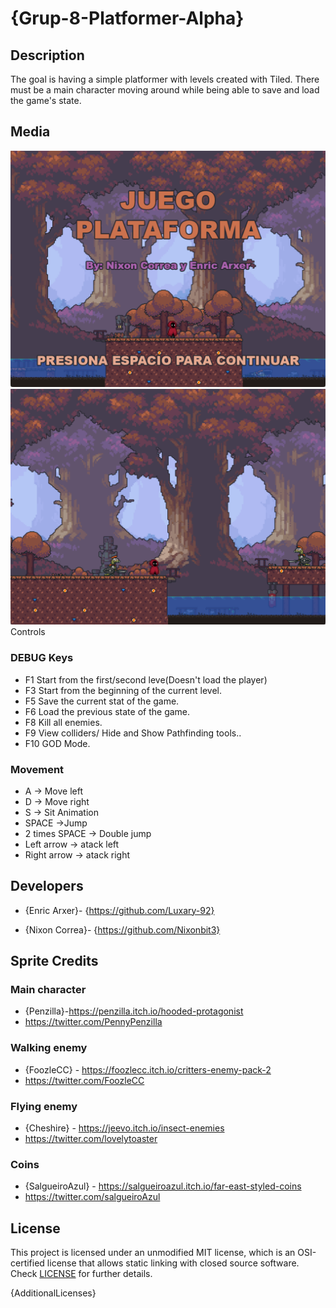 # {Grup-8-Platformer-Alpha}

## Description

The goal is having a simple platformer with levels created with Tiled. There must be a main character moving around while being able to save and load the game's state.

## Media

<img src="https://github.com/Luxary-92/Grup-8-Platformer-Alpha/blob/main/Game%20Screenshots/Screenshot_1.png" width="700" >
<img src="https://github.com/Luxary-92/Grup-8-Platformer-Alpha/blob/main/Game%20Screenshots/Screenshot_2.png" width="700 >
<img src="https://github.com/Luxary-92/Grup-8-Platformer-Alpha/blob/main/Game%20Screenshots/Screenshot_3.png" width="700 >

## Controls

### DEBUG Keys

 - F1 Start from the first/second leve(Doesn't load the player)
 - F3 Start from the beginning of the current level.
 - F5 Save the current stat of the game.
 - F6 Load the previous state of the game.
 - F8 Kill all enemies.
 - F9 View colliders/ Hide and Show Pathfinding tools..
 - F10 GOD Mode.

### Movement

 - A -> Move left
 - D -> Move right
 - S -> Sit Animation
 - SPACE ->Jump
 - 2 times SPACE -> Double jump
 - Left arrow -> atack left
 - Right arrow -> atack right


## Developers

 - {Enric Arxer}- {https://github.com/Luxary-92}
 
 - {Nixon Correa}- {https://github.com/Nixonbit3}

## Sprite Credits
### Main character
- {Penzilla}-https://penzilla.itch.io/hooded-protagonist
- https://twitter.com/PennyPenzilla
### Walking enemy
- {FoozleCC} - https://foozlecc.itch.io/critters-enemy-pack-2
- https://twitter.com/FoozleCC
### Flying enemy
- {Cheshire} - https://jeevo.itch.io/insect-enemies
- https://twitter.com/lovelytoaster
### Coins 
- {SalgueiroAzul} - https://salgueiroazul.itch.io/far-east-styled-coins
- https://twitter.com/salgueiroAzul


## License

This project is licensed under an unmodified MIT license, which is an OSI-certified license that allows static linking with closed source software. Check [LICENSE](LICENSE) for further details.

{AdditionalLicenses}
